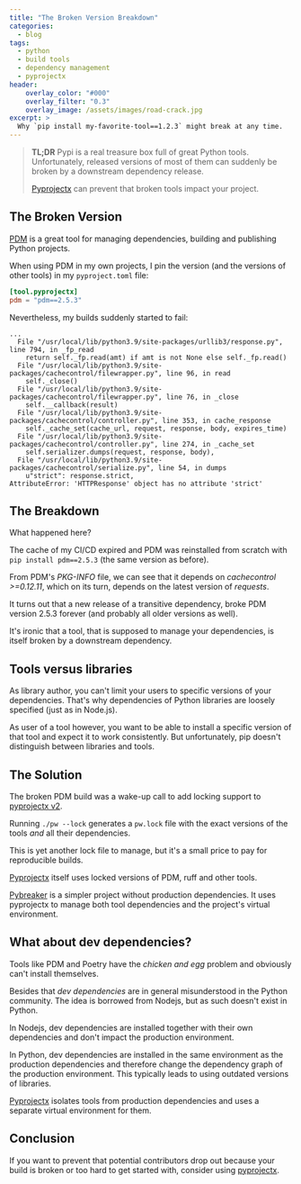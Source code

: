 ```yaml
---
title: "The Broken Version Breakdown"
categories:
  - blog
tags:
  - python
  - build tools
  - dependency management
  - pyprojectx
header:
    overlay_color: "#000"
    overlay_filter: "0.3"
    overlay_image: /assets/images/road-crack.jpg
excerpt: >
  Why `pip install my-favorite-tool==1.2.3` might break at any time.
---
```

> **TL;DR**
> Pypi is a real treasure box full of great Python tools.
> Unfortunately, released versions of most of them can suddenly be broken by a downstream dependency release.
>
> [Pyprojectx](https://pyprojectx.github.io) can prevent that broken tools impact your project.

## The Broken Version
[PDM](https://pdm.fming.dev/) is a great tool for managing dependencies, building and publishing Python projects.

When using PDM in my own projects, I pin the version (and the versions of other tools) in my `pyproject.toml` file:
```toml
[tool.pyprojectx]
pdm = "pdm==2.5.3"
```

Nevertheless, my builds suddenly started to fail:
```
...
  File "/usr/local/lib/python3.9/site-packages/urllib3/response.py", line 794, in _fp_read
    return self._fp.read(amt) if amt is not None else self._fp.read()
  File "/usr/local/lib/python3.9/site-packages/cachecontrol/filewrapper.py", line 96, in read
    self._close()
  File "/usr/local/lib/python3.9/site-packages/cachecontrol/filewrapper.py", line 76, in _close
    self.__callback(result)
  File "/usr/local/lib/python3.9/site-packages/cachecontrol/controller.py", line 353, in cache_response
    self._cache_set(cache_url, request, response, body, expires_time)
  File "/usr/local/lib/python3.9/site-packages/cachecontrol/controller.py", line 274, in _cache_set
    self.serializer.dumps(request, response, body),
  File "/usr/local/lib/python3.9/site-packages/cachecontrol/serialize.py", line 54, in dumps
    u"strict": response.strict,
AttributeError: 'HTTPResponse' object has no attribute 'strict'
```

## The Breakdown
What happened here?

The cache of my CI/CD expired and PDM was reinstalled from scratch with `pip install pdm==2.5.3` (the same version as before).

From PDM's _PKG-INFO_ file, we can see that it depends on _cachecontrol >=0.12.11_,
which  on its turn, depends on the latest version of _requests_.

It turns out that a new release of a transitive dependency, broke PDM version 2.5.3 forever (and probably all older versions as well).

It's ironic that a tool, that is supposed to manage your dependencies, is itself broken by a downstream dependency.

## Tools versus libraries
As library author, you can't limit your users to specific versions of your dependencies.
That's why dependencies of Python libraries are loosely specified (just as in Node.js).

As user of a tool however, you want to be able to install a specific version of that tool and expect it to work consistently.
But unfortunately, pip doesn't distinguish between libraries and tools.

## The Solution
The broken PDM build was a wake-up call to add locking support to [pyprojectx v2](https://github.com/houbie/pyprojectx).

Running `./pw --lock` generates a `pw.lock` file with the exact versions of the tools _and_ all their dependencies.

This is yet another lock file to manage, but it's a small price to pay for reproducible builds.

[Pyprojectx](https://github.com/houbie/pyprojectx) itself uses locked versions of PDM, ruff and other tools.

[Pybreaker](https://github.com/danielfm/pybreaker) is a simpler project without production dependencies.
It uses pyprojectx to manage both tool dependencies and the project's virtual environment.

## What about dev dependencies?
Tools like PDM and Poetry have the _chicken and egg_ problem and obviously can't install themselves.

Besides that _dev dependencies_ are in general misunderstood in the Python community.
The idea is borrowed from Nodejs, but as such doesn't exist in Python.

In Nodejs, dev dependencies are installed together with their own dependencies and don't impact the production environment.

In Python, dev dependencies are installed in the same environment as the production dependencies
and therefore change the dependency graph of the production environment. This typically leads to using outdated versions of libraries.

[Pyprojectx](https://github.com/houbie/pyprojectx) isolates tools from production dependencies and uses a separate
virtual environment for them.

## Conclusion
If you want to prevent that potential contributors drop out because your build is broken or too hard to get started with,
consider using [pyprojectx](https://pyprojectx.github.io).
